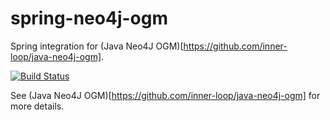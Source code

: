 spring-neo4j-ogm
===============

Spring integration for (Java Neo4J OGM)[https://github.com/inner-loop/java-neo4j-ogm].

[![Build Status](https://travis-ci.org/inner-loop/spring-neo4j-ogm.svg?branch=master)](https://travis-ci.org/inner-loop/spring-neo4j-ogm)


See (Java Neo4J OGM)[https://github.com/inner-loop/java-neo4j-ogm] for more details.


